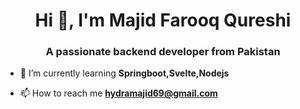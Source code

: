 <h1 align="center">Hi 👋, I'm Majid Farooq Qureshi</h1>
<h3 align="center">A passionate backend developer from Pakistan</h3>

- 🌱 I’m currently learning **Springboot,Svelte,Nodejs**

- 📫 How to reach me **hydramajid69@gmail.com**
